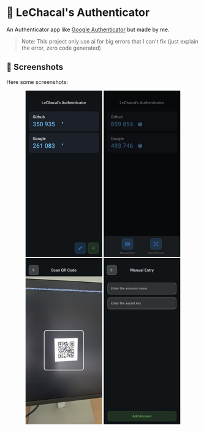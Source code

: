 # 🔐 LeChacal's Authenticator

An Authenticator app like [Google Authenticator](https://play.google.com/store/apps/details?id=com.google.android.apps.authenticator2) but made by me.

> Note: This project only use ai for big errors that I can't fix (just explain the error, zero code generated)

## 📸 Screenshots

Here some screenshots:

<p align="center">
  <img src="screenshots/home_screen.png" alt="Home Screen" width="200"/>
  <img src="screenshots/add_account.png" alt="Add Account" width="200"/>
  <img src="screenshots/qr_scanner.png" alt="QR Code Scanner" width="200"/>
  <img src="screenshots/manual_entry.png" alt="Manual Entry" width="200"/>
</p>
